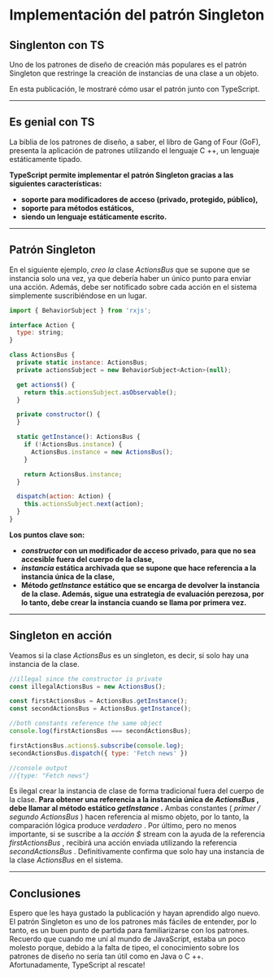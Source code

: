 # Implementación del patrón Singleton

## Singlenton con TS

Uno de los patrones de diseño de creación más populares es el patrón Singleton que restringe la creación de instancias de una clase a un objeto.

En esta publicación, le mostraré cómo usar el patrón junto con TypeScript.

---

## Es genial con TS

La biblia de los patrones de diseño, a saber, el libro de Gang of Four (GoF), presenta la aplicación de patrones utilizando el lenguaje C ++, un lenguaje estáticamente tipado.

**TypeScript permite implementar el patrón Singleton gracias a las siguientes características:**

-   **soporte para modificadores de acceso (privado, protegido, público),**
-   **soporte para métodos estáticos,**
-   **siendo un lenguaje estáticamente escrito.**

---

## Patrón Singleton

En el siguiente ejemplo, _creo la_ clase _ActionsBus_ que se supone que se instancia solo una vez, ya que debería haber un único punto para enviar una acción. Además, debe ser notificado sobre cada acción en el sistema simplemente suscribiéndose en un lugar.

```js
import { BehaviorSubject } from 'rxjs';

interface Action {
  type: string;
}

class ActionsBus {
  private static instance: ActionsBus;
  private actionsSubject = new BehaviorSubject<Action>(null);

  get actions$() {
    return this.actionsSubject.asObservable();
  }

  private constructor() {
  }

  static getInstance(): ActionsBus {
    if (!ActionsBus.instance) {
      ActionsBus.instance = new ActionsBus();
    }

    return ActionsBus.instance;
  }

  dispatch(action: Action) {
    this.actionsSubject.next(action);
  }
}
```

**Los puntos clave son:**

-   **_constructor_ con un modificador de acceso privado, para que no sea accesible fuera del cuerpo de la clase,**
-   **_instancia_ estática archivada que se supone que hace referencia a la instancia única de la clase,**
-   **Método _getInstance_ estático que se encarga de devolver la instancia de la clase. Además, sigue una estrategia de evaluación perezosa, por lo tanto, debe crear la instancia cuando se llama por primera vez.**

---

## Singleton en acción

Veamos si la clase _ActionsBus_ es un singleton, es decir, si solo hay una instancia de la clase.

```js
//illegal since the constructor is private
const illegalActionsBus = new ActionsBus();

const firstActionsBus = ActionsBus.getInstance();
const secondActionsBus = ActionsBus.getInstance();

//both constants reference the same object
console.log(firstActionsBus === secondActionsBus);

firstActionsBus.actions$.subscribe(console.log);
secondActionsBus.dispatch({ type: 'Fetch news' })

//console output
//{type: "Fetch news"}
```

Es ilegal crear la instancia de clase de forma tradicional fuera del cuerpo de la clase. **Para obtener una referencia a la instancia única de _ActionsBus_ , debe llamar al método estático _getInstance_ .** Ambas constantes ( _primer / segundo ActionsBus_ ) hacen referencia al mismo objeto, por lo tanto, la comparación lógica produce _verdadero_ . Por último, pero no menos importante, si se suscribe a la _acción $_ stream con la ayuda de la referencia _firstActionsBus_ , recibirá una acción enviada utilizando la referencia _secondActionsBus_ . Definitivamente confirma que solo hay una instancia de la clase _ActionsBus_ en el sistema.

---

## Conclusiones

Espero que les haya gustado la publicación y hayan aprendido algo nuevo. El patrón Singleton es uno de los patrones más fáciles de entender, por lo tanto, es un buen punto de partida para familiarizarse con los patrones. Recuerdo que cuando me uní al mundo de JavaScript, estaba un poco molesto porque, debido a la falta de tipeo, el conocimiento sobre los patrones de diseño no sería tan útil como en Java o C ++. Afortunadamente, TypeScript al rescate!